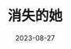 ---
layout: page
title: 消失的她
description: >
  这男的可真该死啊🤮 电影前半部分尬得抠脚，要不是听说是根据真实事件改编，很难相信亿万富豪家的女儿能这么容易被骗。后面闺蜜情嗑死我了，她好爱。原片两星，剩下一星给倪妮、文咏珊。
category: 电影
img: assets/img/movie/2023/xiao_shi_de_ta.webp
star: 3
date: 2023-08-27
---